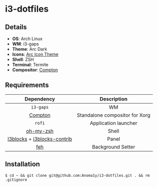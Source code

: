 # i3-dotfiles

## Details ##
- **OS**: Arch Linux
- **WM**: i3-gaps
- **Theme**: Arc Dark
- **Icons**: [Arc Icon Theme](https://github.com/horst3180/arc-icon-theme)
- **Shell**: ZSH
- **Terminal**: Termite
- **Compositor**: [Compton](https://www.archlinux.org/packages/community/x86_64/picom/)

## Requirements

| Dependency    | Description             |
|:-------------:|:-----------------------:|
| `i3-gaps`     | WM | Window Manager      |
|[Compton](https://www.archlinux.org/packages/community/x86_64/picom/)|Standalone compositor for Xorg|
| `rofi`        | Application launcher |
|[oh-my-zsh](https://aur.archlinux.org/packages/oh-my-zsh-git/)|Shell|
|[I3blocks](https://github.com/vivien/i3blocks) + [i3blocks-contrib](https://github.com/vivien/i3blocks-contrib)|Panel|
|[feh](https://wiki.archlinux.org/index.php/feh)|Background Setter|

## Installation

```
$ cd ~ && git clone git@github.com:Anoma1y/i3-dotfiles.git . && rm .gitignore
```
